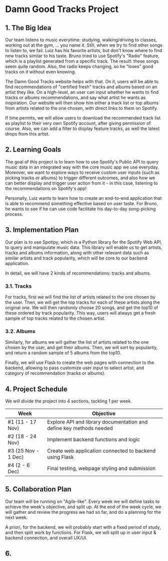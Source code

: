 # Damn Good Tracks Project

## 1. The Big Idea
Our team listens to music everytime: studying, walking/driving to classes, working out at the gym, ... you name it. Still, when we try to find other songs to listen to, we fail. 
Luiz has his favorite artists, but don't know where to find new tracks similar to his taste. 
Bruno tried to use Spotify's "Radio" feature, which is a playlist generated from a specific track. The result: these songs seem quite random. Also, the radio keeps changing, so he "loses" good tracks on it without even knowing. 

The Damn Good Tracks website helps with that. On it, users will be able to find recommendations of "certified fresh" tracks and albums based on an artist they like. On a high-level, an user can input whether he wants to find tracks or albums recommendations, and say what artist he wants as inspiration. Our website will then show him either a track list or top albums from artists related to the one chosen, with direct links to them on Spotify.

If time permits, we will allow users to download the recommended track list as playlist to their very own Spotify account, after giving permission of course. Also, we can add a filter to display feature tracks, as well the latest drops from this artist.

## 2. Learning Goals
The goal of this project is to learn how to use Spotify's Public API to query music data in an integrated way with the core music app we use everyday. Moreover, we want to explore ways to receive custom user inputs (such as picking tracks or albums) to trigger different outcomes, and also how we can better display and trigger user action from it - in this case, listening to the recommendations on Spotify's app!

Personally, Luiz wants to learn how to create an end-to-end application that is able to recommend something effective based on user taste. For Bruno, he wants to see if he can use code facilitate his day-to-day song-picking process.

## 3. Implementation Plan
Our plan is to use Spotipy, which is a Python library for the Spotify Web API, to query and manipulate music data. This library will enable us to get artists, tracks and albums information, along with other relevant data such as similar artists and track popularity, which will be core to our backend application. 

In detail, we will have 2 kinds of recommendations: tracks and albums. 

### 3.1. Tracks
For tracks, first we will find the list of artists related to the one chosen by the user. Then, we will get the top tracks for each of these artists along the original one. We will then randomly choose 20 songs, and get the top10 of these ordered by track popularity. This way, users will always get a fresh sample of top tracks related to the chosen artist.

### 3.2. Albums
Similarly, for albums we will gather the list of artists related to the one chosen by the user, and get their albums. Then, we will sort by popularity, and return a random sample of 5 albums from the top10. 

Finally, we will use Flask to create the web pages with connection to the backend, allowing to pass customize user input to select artist, and category of recommendation (tracks or albums).

## 4. Project Schedule
We will divide the project into 4 sections, tackling 1 per week.

| Week      | Objective |
| ----------- | ----------- |
| #1 (11 - 17 Nov)      | Explore API and library documentation and define key methods needed       |
| #2 (18 - 24 Nov)   | Implement backend functions and logic       |
| #3 (25 Nov - 1 Dec)   | Create web application connected to backend using Flask        |
| #4 (2 - 6 Dec)   | Final testing, webpage styling and submission        |

## 5. Collaboration Plan
Our team will be running on "Agile-like". Every week we will define tasks to achieve the week's objective, and split up. At the end of the week cycle, we will gather and review the progress we had so far, and do a planning for the next week.

A priori, for the backend, we will probably start with a fixed period of study, and then split work by functions. For Flask, we will split up in user input & backend connection, and overall UX/UI.

## 6. 
